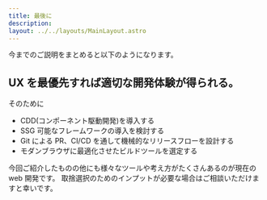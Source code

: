 ```yaml
---
title: 最後に
description:
layout: ../../layouts/MainLayout.astro
---
```


今までのご説明をまとめると以下のようになります。

## UX を最優先すれば適切な開発体験が得られる。

そのために

- CDD(コンポーネント駆動開発)を導入する
- SSG 可能なフレームワークの導入を検討する
- Git による PR、CI/CD を通して機械的なリリースフローを設計する
- モダンブラウザに最適化させたビルドツールを選定する

今回ご紹介したものの他にも様々なツールや考え方がたくさんあるのが現在の web 開発です。
取捨選択のためのインプットが必要な場合はご相談いただけますと幸いです。
